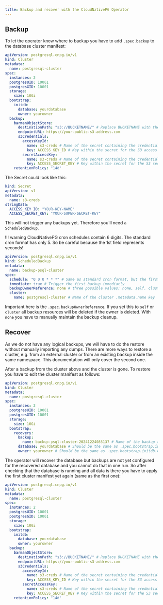 ```yaml
---
title: Backup and recover with the CloudNativePG Operator
---
```


## Backup

To let the operator know where to backup you have to add `.spec.backup` to the database cluster manifest:

```yaml
apiVersion: postgresql.cnpg.io/v1
kind: Cluster
metadata:
  name: postgresql-cluster
spec:
  instances: 2
  postgresUID: 10001
  postgresGID: 10001
  storage:
    size: 10Gi
  bootstrap:
    initdb:
      database: yourdatabase
      owner: yourowner
  backup:
    barmanObjectStore:
      destinationPath: "s3://BUCKETNAME/" # Replace BUCKETNAME with the name of your S3 bucket
      endpointURL: https://your-public-s3-address.com
      s3Credentials:
        accessKeyId:
          name: s3-creds # Name of the secret containing the credentials
          key: ACCESS_KEY_ID # Key within the secret for the S3 access key
        secretAccessKey:
          name: s3-creds # Name of the secret containing the credentials
          key: ACCESS_SECRET_KEY # Key within the secret for the S3 secret key
    retentionPolicy: "14d"
```

The Secret could look like this:

```yaml
kind: Secret
apiVersion: v1
metadata:
  name: s3-creds
stringData:
  ACCESS_KEY_ID: "YOUR-KEY-NAME"
  ACCESS_SECRET_KEY: "YOUR-SUPER-SECRET-KEY"
```

This will not trigger any backups yet. Therefore you'll need a `ScheduledBackup`.

!!! warning
    CloudNativePG cron schedules contain 6 digits. The standard cron format has only 5. So be careful because the 1st field represents seconds!

```yaml
apiVersion: postgresql.cnpg.io/v1
kind: ScheduledBackup
metadata:
  name: backup-psql-cluster
spec:
  schedule: "0 0 0 * * *" # Same as standard cron format, but the first field represents seconds. So this backup triggers every day at midnight
  immediate: true # Trigger the first backup immediatly
  backupOwnerReference: none # three possible values: none, self, cluster
  cluster:
    name: postgresql-cluster # Name of the cluster .metadata.name key
```

Important here is the `.spec.backupOwnerReference`. If you set this to `self` or `cluster` all backup resources will be deleted if the owner is deleted. With `none` you have to manually maintain the backup cleanup.

## Recover

As we do not have any logical backups, we will have to do the restore without manually importing any dumps.
There are more ways to restore a cluster, e.g. from an external cluster or from an existing backup inside the same namespace. This documentation will only cover the second one.

After a backup from the cluster above and the cluster is gone. To restore you have to edit the cluster manifest as follows:

```yaml
apiVersion: postgresql.cnpg.io/v1
kind: Cluster
metadata:
  name: postgresql-cluster
spec:
  instances: 2
  postgresUID: 10001
  postgresGID: 10001
  storage:
    size: 10Gi
  bootstrap:
    recovery:
      backup:
        name: backup-psql-cluster-20241224085137 # Name of the backup resource
      database: yourdatabase # Should be the same as .spec.bootstrap.initdb.database
      owner: yourowner # Should be the same as .spec.bootstrap.initdb.owner
```

The operator will recover the database but backups are not yet configured for the recovered database and you cannot do that in one run. So after checking that the database is running and all data is there you have to apply the first cluster manifest yet again (same as the first one):

```yaml
apiVersion: postgresql.cnpg.io/v1
kind: Cluster
metadata:
  name: postgresql-cluster
spec:
  instances: 2
  postgresUID: 10001
  postgresGID: 10001
  storage:
    size: 10Gi
  bootstrap:
    initdb:
      database: yourdatabase
      owner: yourowner
  backup:
    barmanObjectStore:
      destinationPath: "s3://BUCKETNAME/" # Replace BUCKETNAME with the name of your S3 bucket
      endpointURL: https://your-public-s3-address.com
      s3Credentials:
        accessKeyId:
          name: s3-creds # Name of the secret containing the credentials
          key: ACCESS_KEY_ID # Key within the secret for the S3 access key
        secretAccessKey:
          name: s3-creds # Name of the secret containing the credentials
          key: ACCESS_SECRET_KEY # Key within the secret for the S3 secret key
    retentionPolicy: "14d"
```
